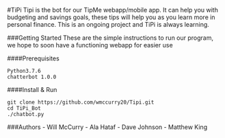 #TiPi
Tipi is the bot for our TipMe webapp/mobile app.
It can help you with budgeting and savings goals, these tips will help you as you learn more in personal finance.
This is an ongoing project and TiPi is always learning.

###Getting Started 
These are the simple instructions to run our program, we hope to soon have a functioning webapp for easier use

####Prerequisites
``` 
Python3.7.6
chatterbot 1.0.0
```

####Install & Run
```
git clone https://github.com/wmccurry20/Tipi.git
cd TiPi_Bot
./chatbot.py
```

###Authors
    - Will McCurry
    - Ala Hataf
    - Dave Johnson
    - Matthew King 

